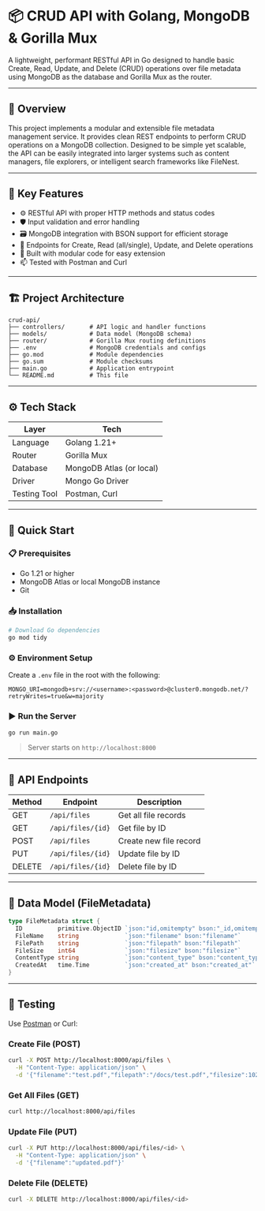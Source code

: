 
# 📦 CRUD API with Golang, MongoDB & Gorilla Mux

A lightweight, performant RESTful API in Go designed to handle basic Create, Read, Update, and Delete (CRUD) operations over file metadata using MongoDB as the database and Gorilla Mux as the router.

---

## 🌟 Overview

This project implements a modular and extensible file metadata management service. It provides clean REST endpoints to perform CRUD operations on a MongoDB collection. Designed to be simple yet scalable, the API can be easily integrated into larger systems such as content managers, file explorers, or intelligent search frameworks like FileNest.

---

## 🎯 Key Features

- ⚙️ RESTful API with proper HTTP methods and status codes
- 🛡️ Input validation and error handling
- 🗃️ MongoDB integration with BSON support for efficient storage
- 🔄 Endpoints for Create, Read (all/single), Update, and Delete operations
- 📎 Built with modular code for easy extension
- 📫 Tested with Postman and Curl

---

## 🏗️ Project Architecture

```
crud-api/
├── controllers/       # API logic and handler functions
├── models/            # Data model (MongoDB schema)
├── router/            # Gorilla Mux routing definitions
├── .env               # MongoDB credentials and configs
├── go.mod             # Module dependencies
├── go.sum             # Module checksums
├── main.go            # Application entrypoint
└── README.md          # This file
```

---

## ⚙️ Tech Stack

| Layer          | Tech                          |
|----------------|-------------------------------|
| Language       | Golang 1.21+                  |
| Router         | Gorilla Mux                   |
| Database       | MongoDB Atlas (or local)      |
| Driver         | Mongo Go Driver               |
| Testing Tool   | Postman, Curl                 |

---

## 🚀 Quick Start

### 📋 Prerequisites

- Go 1.21 or higher
- MongoDB Atlas or local MongoDB instance
- Git

### 📥 Installation

```bash
# Download Go dependencies
go mod tidy
```

### ⚙️ Environment Setup

Create a `.env` file in the root with the following:

```
MONGO_URI=mongodb+srv://<username>:<password>@cluster0.mongodb.net/?retryWrites=true&w=majority
```

### ▶️ Run the Server

```bash
go run main.go
```

> Server starts on `http://localhost:8000`

---

## 📡 API Endpoints

| Method | Endpoint            | Description                  |
|--------|---------------------|------------------------------|
| GET    | `/api/files`        | Get all file records         |
| GET    | `/api/files/{id}`   | Get file by ID               |
| POST   | `/api/files`        | Create new file record       |
| PUT    | `/api/files/{id}`   | Update file by ID            |
| DELETE | `/api/files/{id}`   | Delete file by ID            |

---

## 📄 Data Model (FileMetadata)

```go
type FileMetadata struct {
  ID          primitive.ObjectID `json:"id,omitempty" bson:"_id,omitempty"`
  FileName    string             `json:"filename" bson:"filename"`
  FilePath    string             `json:"filepath" bson:"filepath"`
  FileSize    int64              `json:"filesize" bson:"filesize"`
  ContentType string             `json:"content_type" bson:"content_type"`
  CreatedAt   time.Time          `json:"created_at" bson:"created_at"`
}
```

---

## 🧪 Testing

Use [Postman](https://www.postman.com/) or Curl:

### Create File (POST)

```bash
curl -X POST http://localhost:8000/api/files \
  -H "Content-Type: application/json" \
  -d '{"filename":"test.pdf","filepath":"/docs/test.pdf","filesize":1024,"content_type":"application/pdf"}'
```

### Get All Files (GET)

```bash
curl http://localhost:8000/api/files
```

### Update File (PUT)

```bash
curl -X PUT http://localhost:8000/api/files/<id> \
  -H "Content-Type: application/json" \
  -d '{"filename":"updated.pdf"}'
```

### Delete File (DELETE)

```bash
curl -X DELETE http://localhost:8000/api/files/<id>
```

